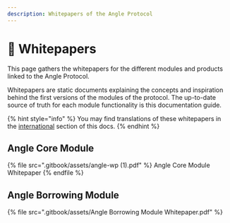 ```yaml
---
description: Whitepapers of the Angle Protocol
---
```


# 📖 Whitepapers

This page gathers the whitepapers for the different modules and products linked to the Angle Protocol.

Whitepapers are static documents explaining the concepts and inspiration behind the first versions of the modules of the protocol. The up-to-date source of truth for each module functionality is this documentation guide.

{% hint style="info" %}
You may find translations of these whitepapers in the [international](resources/international/README.md) section of this docs.
{% endhint %}

## Angle Core Module

{% file src=".gitbook/assets/angle-wp (1).pdf" %}
Angle Core Module Whitepaper
{% endfile %}

## Angle Borrowing Module

{% file src=".gitbook/assets/Angle Borrowing Module Whitepaper.pdf" %}
